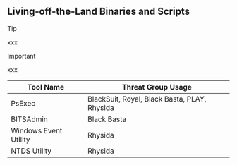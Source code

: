 ## Living-off-the-Land Binaries and Scripts

> [!TIP]
> xxx

> [!IMPORTANT]
> xxx

| Tool Name | Threat Group Usage |
|---|---|
| PsExec | BlackSuit, Royal, Black Basta, PLAY, Rhysida |
| BITSAdmin | Black Basta |
| Windows Event Utility | Rhysida |
| NTDS Utility | Rhysida |
